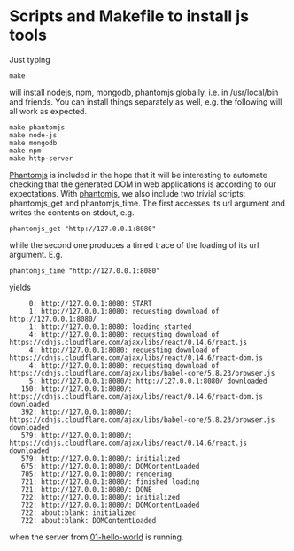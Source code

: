 # Scripts and Makefile to install js tools 

Just typing

```
make
```

will install nodejs, npm, mongodb, phantomjs globally, i.e. in /usr/local/bin and friends. You can install
things separately as well, e.g. the following will all work as expected.

```
make phantomjs
make node-js
make mongodb
make npm
make http-server
```

[Phantomjs](http://phantomjs.org/) is included in the hope that it will  be interesting to automate checking
that the generated DOM in web applications is according to our expectations. 
With [phantomjs](http://phantomjs.org/), we also include two trivial scripts: phantomjs\_get and
phantomjs\_time. The first accesses its url argument and writes the contents on
stdout, e.g.

```
phantomjs_get "http://127.0.0.1:8080"
```

while the second one produces a timed trace of the loading of its url argument. E.g.

```
phantomjs_time "http://127.0.0.1:8080"
```

yields

```
     0: http://127.0.0.1:8080: START
     1: http://127.0.0.1:8080: requesting download of http://127.0.0.1:8080/
     1: http://127.0.0.1:8080: loading started
     4: http://127.0.0.1:8080: requesting download of https://cdnjs.cloudflare.com/ajax/libs/react/0.14.6/react.js
     4: http://127.0.0.1:8080: requesting download of https://cdnjs.cloudflare.com/ajax/libs/react/0.14.6/react-dom.js
     4: http://127.0.0.1:8080: requesting download of https://cdnjs.cloudflare.com/ajax/libs/babel-core/5.8.23/browser.js
     5: http://127.0.0.1:8080/: http://127.0.0.1:8080/ downloaded
   150: http://127.0.0.1:8080/: https://cdnjs.cloudflare.com/ajax/libs/react/0.14.6/react-dom.js downloaded
   392: http://127.0.0.1:8080/: https://cdnjs.cloudflare.com/ajax/libs/babel-core/5.8.23/browser.js downloaded
   579: http://127.0.0.1:8080/: https://cdnjs.cloudflare.com/ajax/libs/react/0.14.6/react.js downloaded
   579: http://127.0.0.1:8080/: initialized
   675: http://127.0.0.1:8080/: DOMContentLoaded
   705: http://127.0.0.1:8080/: rendering
   721: http://127.0.0.1:8080/: finished loading
   721: http://127.0.0.1:8080/: DONE
   722: http://127.0.0.1:8080/: initialized
   722: http://127.0.0.1:8080/: DOMContentLoaded
   722: about:blank: initialized
   722: about:blank: DOMContentLoaded
```

when the server from [01-hello-world](https://github.com/age-bijkaart/js-from-scratch/tree/master/01-hello-world)
is running.

